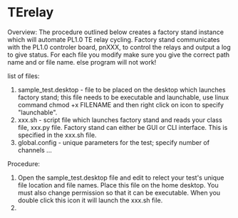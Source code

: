 # TErelay

Overview: The procedure outlined below creates a factory stand instance which will automate PL1.0 TE relay cycling.  Factory stand communicates with the PL1.0 controler board, pnXXX, to control the relays and output a log to give status.  For each file you modify make sure you give the correct path name and or file name.  else program will not work!

list of files:
1.  sample_test.desktop - file to be placed on the desktop which launches factory stand; this file needs to be executable and launchable, use linux command chmod +x FILENAME and then right click on icon to specify "launchable".
2.  xxx.sh - script file which launches factory stand and reads your class file, xxx.py file.  Factory stand can either be GUI or CLI interface.  This is specified in the xxx.sh file.  
3.  global.config - unique parameters for the test; specify number of channels ... 

Procedure: 
1.  Open the sample_test.desktop file and edit to relect your test's unique file location and file names.  Place this file on the home desktop.  You must also change permission so that it can be executable.  When you double click this icon it will launch the xxx.sh file.
2.  
